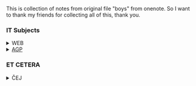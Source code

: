 This is collection of notes from original file "boys" from onenote. So I want to thank my friends for collecting all of this, thank you.


### IT Subjects
<details>
<summary>WEB</summary>
  <a href="https://github.com/slanja/GPOA_BOYZ/blob/main/IT_SUBJECTS/WEB_TESTS.md">WEB_TESTS</a>
</details>

<details>
<summary>
  <a href="https://github.com/slanja/GPOA_AGP">AGP</a>
</summary>
</details>

### ET CETERA
<details>
<summary>ČEJ</summary>
  <a href="https://github.com/slanja/GPOA_BOYZ/blob/main/ET_CETERA/LITERATURE.md">LITERATURE</a>
</details>

